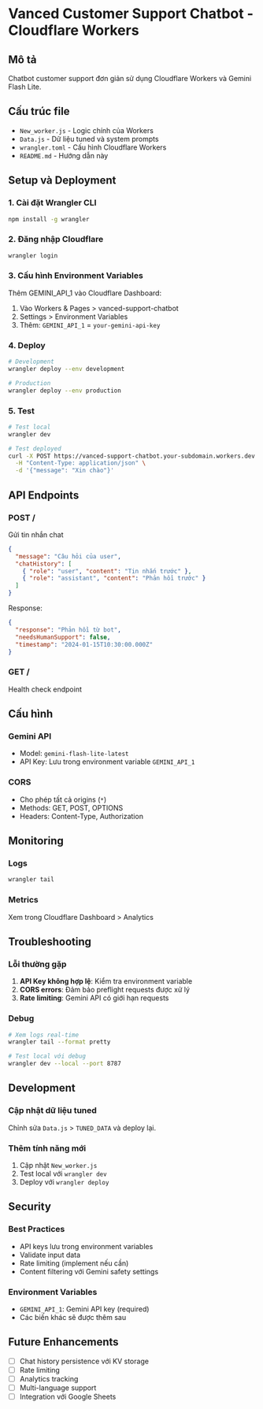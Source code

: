 # Vanced Customer Support Chatbot - Cloudflare Workers

## Mô tả

Chatbot customer support đơn giản sử dụng Cloudflare Workers và Gemini Flash Lite.

## Cấu trúc file

- `New_worker.js` - Logic chính của Workers
- `Data.js` - Dữ liệu tuned và system prompts
- `wrangler.toml` - Cấu hình Cloudflare Workers
- `README.md` - Hướng dẫn này

## Setup và Deployment

### 1. Cài đặt Wrangler CLI

```bash
npm install -g wrangler
```

### 2. Đăng nhập Cloudflare

```bash
wrangler login
```

### 3. Cấu hình Environment Variables

Thêm GEMINI_API_1 vào Cloudflare Dashboard:

1. Vào Workers & Pages > vanced-support-chatbot
2. Settings > Environment Variables
3. Thêm: `GEMINI_API_1` = `your-gemini-api-key`

### 4. Deploy

```bash
# Development
wrangler deploy --env development

# Production
wrangler deploy --env production
```

### 5. Test

```bash
# Test local
wrangler dev

# Test deployed
curl -X POST https://vanced-support-chatbot.your-subdomain.workers.dev \
  -H "Content-Type: application/json" \
  -d '{"message": "Xin chào"}'
```

## API Endpoints

### POST /

Gửi tin nhắn chat

```json
{
  "message": "Câu hỏi của user",
  "chatHistory": [
    { "role": "user", "content": "Tin nhắn trước" },
    { "role": "assistant", "content": "Phản hồi trước" }
  ]
}
```

Response:

```json
{
  "response": "Phản hồi từ bot",
  "needsHumanSupport": false,
  "timestamp": "2024-01-15T10:30:00.000Z"
}
```

### GET /

Health check endpoint

## Cấu hình

### Gemini API

- Model: `gemini-flash-lite-latest`
- API Key: Lưu trong environment variable `GEMINI_API_1`

### CORS

- Cho phép tất cả origins (`*`)
- Methods: GET, POST, OPTIONS
- Headers: Content-Type, Authorization

## Monitoring

### Logs

```bash
wrangler tail
```

### Metrics

Xem trong Cloudflare Dashboard > Analytics

## Troubleshooting

### Lỗi thường gặp

1. **API Key không hợp lệ**: Kiểm tra environment variable
2. **CORS errors**: Đảm bảo preflight requests được xử lý
3. **Rate limiting**: Gemini API có giới hạn requests

### Debug

```bash
# Xem logs real-time
wrangler tail --format pretty

# Test local với debug
wrangler dev --local --port 8787
```

## Development

### Cập nhật dữ liệu tuned

Chỉnh sửa `Data.js` > `TUNED_DATA` và deploy lại.

### Thêm tính năng mới

1. Cập nhật `New_worker.js`
2. Test local với `wrangler dev`
3. Deploy với `wrangler deploy`

## Security

### Best Practices

- API keys lưu trong environment variables
- Validate input data
- Rate limiting (implement nếu cần)
- Content filtering với Gemini safety settings

### Environment Variables

- `GEMINI_API_1`: Gemini API key (required)
- Các biến khác sẽ được thêm sau

## Future Enhancements

- [ ] Chat history persistence với KV storage
- [ ] Rate limiting
- [ ] Analytics tracking
- [ ] Multi-language support
- [ ] Integration với Google Sheets
